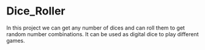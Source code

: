 # Dice_Roller
In this project we can get any number of dices and can roll them to get random number combinations.
It can be used as digital dice to play different games.

